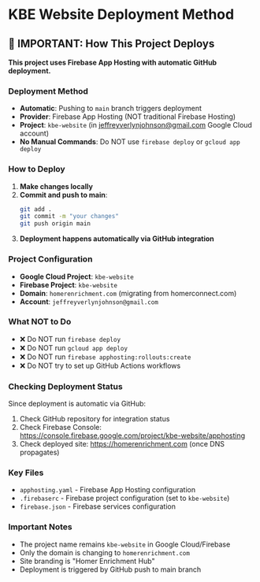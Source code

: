 # KBE Website Deployment Method

## 🚀 IMPORTANT: How This Project Deploys

**This project uses Firebase App Hosting with automatic GitHub deployment.**

### Deployment Method

- **Automatic**: Pushing to `main` branch triggers deployment
- **Provider**: Firebase App Hosting (NOT traditional Firebase Hosting)
- **Project**: `kbe-website` (in jeffreyverlynjohnson@gmail.com Google Cloud account)
- **No Manual Commands**: Do NOT use `firebase deploy` or `gcloud app deploy`

### How to Deploy

1. **Make changes locally**
2. **Commit and push to main**:
   ```bash
   git add .
   git commit -m "your changes"
   git push origin main
   ```
3. **Deployment happens automatically via GitHub integration**

### Project Configuration

- **Google Cloud Project**: `kbe-website`
- **Firebase Project**: `kbe-website`
- **Domain**: `homerenrichment.com` (migrating from homerconnect.com)
- **Account**: `jeffreyverlynjohnson@gmail.com`

### What NOT to Do

- ❌ Do NOT run `firebase deploy`
- ❌ Do NOT run `gcloud app deploy`
- ❌ Do NOT run `firebase apphosting:rollouts:create`
- ❌ Do NOT try to set up GitHub Actions workflows

### Checking Deployment Status

Since deployment is automatic via GitHub:

1. Check GitHub repository for integration status
2. Check Firebase Console: https://console.firebase.google.com/project/kbe-website/apphosting
3. Check deployed site: https://homerenrichment.com (once DNS propagates)

### Key Files

- `apphosting.yaml` - Firebase App Hosting configuration
- `.firebaserc` - Firebase project configuration (set to `kbe-website`)
- `firebase.json` - Firebase services configuration

### Important Notes

- The project name remains `kbe-website` in Google Cloud/Firebase
- Only the domain is changing to `homerenrichment.com`
- Site branding is "Homer Enrichment Hub"
- Deployment is triggered by GitHub push to main branch
